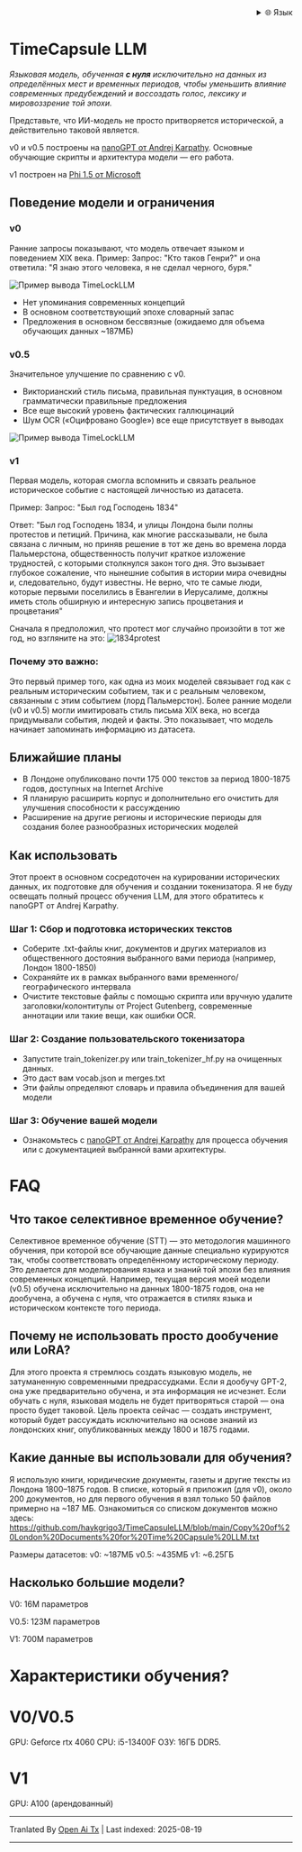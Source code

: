 
<div align="right">
  <details>
    <summary >🌐 Язык</summary>
    <div>
      <div align="center">
        <a href="https://openaitx.github.io/view.html?user=haykgrigo3&project=TimeCapsuleLLM&lang=en">English</a>
        | <a href="https://openaitx.github.io/view.html?user=haykgrigo3&project=TimeCapsuleLLM&lang=zh-CN">简体中文</a>
        | <a href="#" title="Coming soon">繁體中文 (скоро)</a> |
        | <a href="https://openaitx.github.io/view.html?user=haykgrigo3&project=TimeCapsuleLLM&lang=ja">日本語</a>
        | <a href="https://openaitx.github.io/view.html?user=haykgrigo3&project=TimeCapsuleLLM&lang=ko">한국어</a>
        | <a href="#" title="Coming soon">हिन्दी (скоро)</a> |
        | <a href="#" title="Coming soon">ไทย (скоро)</a> |
        | <a href="#" title="Coming soon">Français (скоро)</a>
        | <a href="#" title="Coming soon">Deutsch (скоро)</a>
        | <a href="#" title="Coming soon">Español (скоро)</a>
        | <a href="#" title="Coming soon">Italiano (скоро)</a>
        | <a href="#" title="Coming soon">Русский (скоро)</a>
        | <a href="#" title="Coming soon">Português (скоро)</a>
        | <a href="#" title="Coming soon">Nederlands (скоро)</a>
        | <a href="#" title="Coming soon">Polski (скоро)</a>
        | <a href="#" title="Coming soon">العربية (скоро)</a>
        | <a href="#" title="Coming soon">فارسی (скоро)</a>
        | <a href="#" title="Coming soon">Türkçe (скоро)</a>
        | <a href="#" title="Coming soon">Tiếng Việt (скоро)</a>
        | <a href="#" title="Coming soon">Bahasa Indonesia (скоро)</a>

      </div>
    </div>
  </details>
</div>

# TimeCapsule LLM

*Языковая модель, обученная **с нуля** исключительно на данных из определённых мест и временных периодов, чтобы уменьшить влияние современных предубеждений и воссоздать голос, лексику и мировоззрение той эпохи.*

Представьте, что ИИ-модель не просто притворяется исторической, а действительно таковой является.

v0 и v0.5 построены на [nanoGPT от Andrej Karpathy](https://github.com/karpathy/nanoGPT). Основные обучающие скрипты и архитектура модели — его работа. 

v1 построен на [Phi 1.5 от Microsoft](https://huggingface.co/microsoft/phi-1_5)

##  Поведение модели и ограничения

### **v0**  

Ранние запросы показывают, что модель отвечает языком и поведением XIX века.
Пример: Запрос: "Кто таков Генри?" и она ответила: "Я знаю этого человека, я не сделал черного, буря."

![Пример вывода TimeLockLLM](https://github.com/haykgrigo3/TimeCapsuleLLM/blob/main/london_1800_1850_v0/timelockllm_sample_output.png?raw=true)

- Нет упоминания современных концепций  
- В основном соответствующий эпохе словарный запас  
- Предложения в основном бессвязные (ожидаемо для объема обучающих данных ~187МБ)

### **v0.5** 

Значительное улучшение по сравнению с v0.  
- Викторианский стиль письма, правильная пунктуация, в основном грамматически правильные предложения  
- Все еще высокий уровень фактических галлюцинаций  
- Шум OCR («Оцифровано Google») все еще присутствует в выводах

![Пример вывода TimeLockLLM](https://github.com/haykgrigo3/TimeCapsuleLLM/blob/main/london_1800_1875_v0.5/fellowcitizens.png?raw=true)

### **v1**

Первая модель, которая смогла вспомнить и связать реальное историческое событие с настоящей личностью из датасета.

Пример: Запрос: "Был год Господень 1834"

Ответ: "Был год Господень 1834, и улицы Лондона были полны протестов и петиций. Причина, как многие рассказывали, не была связана с личным, но приняв решение в тот же день во времена лорда Пальмерстона, общественность получит краткое изложение трудностей, с которыми столкнулся закон того дня. Это вызывает глубокое сожаление, что нынешние события в истории мира очевидны и, следовательно, будут известны. Не верно, что те самые люди, которые первыми поселились в Евангелии в Иерусалиме, должны иметь столь обширную и интересную запись процветания и процветания"

Сначала я предположил, что протест мог случайно произойти в тот же год, но взгляните на это: ![1834protest](https://raw.githubusercontent.com/haykgrigo3/TimeCapsuleLLM/main/1834protest.png)

### Почему это важно:

Это первый пример того, как одна из моих моделей связывает год как с реальным историческим событием, так и с реальным человеком, связанным с этим событием (лорд Пальмерстон). Более ранние модели (v0 и v0.5) могли имитировать стиль письма XIX века, но всегда придумывали события, людей и факты. Это показывает, что модель начинает запоминать информацию из датасета.

## Ближайшие планы 


- В Лондоне опубликовано почти 175 000 текстов за период 1800-1875 годов, доступных на Internet Archive 
- Я планирую расширить корпус и дополнительно его очистить для улучшения способности к рассуждению
- Расширение на другие регионы и исторические периоды для создания более разнообразных исторических моделей


## Как использовать

Этот проект в основном сосредоточен на курировании исторических данных, их подготовке для обучения и создании токенизатора. Я не буду освещать полный процесс обучения LLM, для этого обратитесь к nanoGPT от Andrej Karpathy.

### Шаг 1: Сбор и подготовка исторических текстов

- Соберите .txt-файлы книг, документов и других материалов из общественного достояния выбранного вами периода (например, Лондон 1800-1850)
- Сохраняйте их в рамках выбранного вами временного/географического интервала  
- Очистите текстовые файлы с помощью скрипта или вручную удалите заголовки/колонтитулы от Project Gutenberg, современные аннотации или такие вещи, как ошибки OCR.

### Шаг 2: Создание пользовательского токенизатора

- Запустите train_tokenizer.py или train_tokenizer_hf.py на очищенных данных.
- Это даст вам vocab.json и merges.txt
- Эти файлы определяют словарь и правила объединения для вашей модели

### Шаг 3: Обучение вашей модели

- Ознакомьтесь с [nanoGPT от Andrej Karpathy](https://github.com/karpathy/nanoGPT) для процесса обучения или с документацией выбранной вами архитектуры.

# FAQ

## Что такое селективное временное обучение?

Селективное временное обучение (STT) — это методология машинного обучения, при которой все обучающие данные специально курируются так, чтобы соответствовать определённому историческому периоду. Это делается для моделирования языка и знаний той эпохи без влияния современных концепций. Например, текущая версия моей модели (v0.5) обучена исключительно на данных 1800-1875 годов, она не дообучена, а обучена с нуля, что отражается в стилях языка и историческом контексте того периода.

## Почему не использовать просто дообучение или LoRA?

Для этого проекта я стремлюсь создать языковую модель, не затуманенную современными предрассудками. Если я дообучу GPT-2, она уже предварительно обучена, и эта информация не исчезнет. Если обучать с нуля, языковая модель не будет притворяться старой — она просто будет таковой. Цель проекта сейчас — создать инструмент, который будет рассуждать исключительно на основе знаний из лондонских книг, опубликованных между 1800 и 1875 годами.

## Какие данные вы использовали для обучения?

Я использую книги, юридические документы, газеты и другие тексты из Лондона 1800–1875 годов. В списке, который я приложил (для v0), около 200 документов, но для первого обучения я взял только 50 файлов примерно на ~187 МБ. Ознакомиться со списком документов можно здесь:
https://github.com/haykgrigo3/TimeCapsuleLLM/blob/main/Copy%20of%20London%20Documents%20for%20Time%20Capsule%20LLM.txt

Размеры датасетов:
v0: ~187МБ
v0.5: ~435МБ 
v1: ~6.25ГБ 

## Насколько большие модели?

V0: 16M параметров

V0.5: 123M параметров

V1: 700M параметров

# Характеристики обучения? 

# V0/V0.5
GPU: Geforce rtx 4060
CPU: i5-13400F 
ОЗУ: 16ГБ DDR5.

# V1
GPU: A100 (арендованный)
















---

Tranlated By [Open Ai Tx](https://github.com/OpenAiTx/OpenAiTx) | Last indexed: 2025-08-19

---